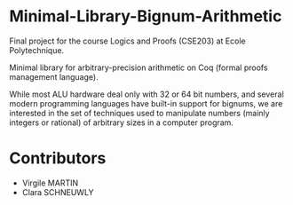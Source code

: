 # Minimal-Library-Bignum-Arithmetic

Final project for the course Logics and Proofs (CSE203) at Ecole Polytechnique.

Minimal library for arbitrary-precision arithmetic on Coq (formal proofs management language).

While most ALU hardware deal only with 32 or 64 bit numbers, and several modern programming languages have built-in support for bignums, we are interested in the set of techniques used to manipulate numbers (mainly integers or rational) of arbitrary sizes in a computer program.

# Contributors 
- Virgile MARTIN
- Clara SCHNEUWLY
